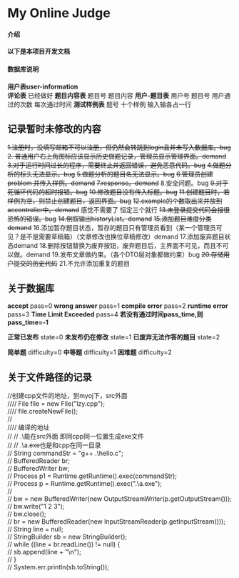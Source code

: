 # My Online Judge

#### 介绍
**以下是本项目开发文档**


#### 数据库说明
**用户表user-information**  
**评论表**			已经做好
**题目内容表**		题目号 题目内容
**用户-题目表**      用户号 题目号 用户通过的次数 每次通过时间
**测试样例表**        题号  十个样例  输入输各占一行

## **记录暂时未修改的内容**

 ~~1.注册时，没填写邮箱不可以注册，但仍然会转跳到login且并未写入数据库。bug~~
 ~~2. 普通用户右上角图标应该显示历史做题记录，管理员显示管理界面。demand~~
~~3.对于运行时间过长的程序，需要终止并返回错误，避免恶意代码。bug~~
~~4.做题分析的标头无法显示。bug~~
~~5.做题分析的题目名无法显示。bug~~
~~6.管理员创建problem 并传入样例。demand~~
~~7.response。demand~~
8.安全问题。bug
~~9.对于死循环代码的超时报错。bug~~
~~10.修改题目没有传入标题。bug~~
~~11.创建题目时，若样例为空，则禁止创建题目，返回界面。bug~~
~~12.example的个数取出来并放到accontroller中。demand~~  感觉不需要了 恒定三个就行
~~13.未登录提交代码会报很恐怖的错误。bug~~
~~14.倒叙输出historyList。demand~~
~~15.添加题目难度分类demand~~
16.添加暂存题目状态，暂存的题目只有管理员看到（某一个管理员可见？是不是需要草稿箱）（文章修改也换位草稿修改）demand
17.添加废弃题目状态demand
18.删除按钮替换为废弃按钮，废弃题目后，主界面不可见，而且不可以做。demand
19.发布文章做约束。（各个DTO层对象都做约束）bug
~~20.存储用户提交的历史代码~~
21.不允许添加重复的题目



## 关于数据库
**accept** pass=0
**wrong answer** pass=1
**compile error** pass=2
**runtime error** pass=3
**Time Limit Exceeded** pass=4
**若没有通过时间pass_time,则pass_time=-1**

**正常已发布** state=0
**未发布仍在修改** state=1
**已废弃无法作答的题目** state=2

**简单题** difficulty=0
**中等题** difficulty=1
**困难题** difficulty=2

## 关于文件路径的记录
 //创建cpp文件的地址，到myoj下，src外面  
////      File file = new File("lzy.cpp");  
////      file.createNewFile();  
//  
//// 编译的地址  
//    //  .\\能在src外面  即同cpp同一位置生成exe文件  
//    //  .\\a.exe也是和cpp在同一目录  
//    String commandStr = "g++ .\\hello.c";  
//    BufferedReader br;  
//    BufferedWriter bw;  
//    Process p1 = Runtime.getRuntime().exec(commandStr);  
//    Process p = Runtime.getRuntime().exec(".\\a.exe");  
//  
//    bw = new BufferedWriter(new OutputStreamWriter(p.getOutputStream()));  
//    bw.write("1 2 3");  
//    bw.close();  
//    br = new BufferedReader(new InputStreamReader(p.getInputStream()));  
//    String line = null;  
//    StringBuilder sb = new StringBuilder();  
//    while ((line = br.readLine()) != null) {  
//       sb.append(line + "\n");  
//    }  
//        System.err.println(sb.toString());
